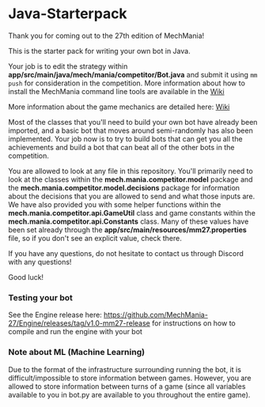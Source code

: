 # Java-Starterpack

Thank you for coming out to the 27th edition of MechMania!

This is the starter pack for writing your own bot in Java.

Your job is to edit the strategy within **app/src/main/java/mech/mania/competitor/Bot.java** and submit it using `mm push` for consideration in the competition. More information about how to install the MechMania command line tools are available in the [Wiki](https://github.com/MechMania-27/Wiki)

More information about the game mechanics are detailed here: [Wiki](https://github.com/MechMania-27/Wiki)

Most of the classes that you'll need to build your own bot have already been imported, and a basic bot that moves around semi-randomly has also been implemented. Your job now is to try to build bots that can get you all the achievements and build a bot that can beat all of the other bots in the competition.

You are allowed to look at any file in this repository. You'll primarily need to look at the classes within the **mech.mania.competitor.model** package and the **mech.mania.competitor.model.decisions** package for information about the decisions that you are allowed to send and what those inputs are. We have also provided you with some helper functions within the **mech.mania.competitor.api.GameUtil** class and game constants within the **mech.mania.competitor.api.Constants** class. Many of these values have been set already through the **app/src/main/resources/mm27.properties** file, so if you don't see an explicit value, check there.

If you have any questions, do not hesitate to contact us through Discord with any questions!

Good luck!

### Testing your bot
See the Engine release here: https://github.com/MechMania-27/Engine/releases/tag/v1.0-mm27-release for instructions on how to compile and run the engine with your bot

### Note about ML (Machine Learning)
Due to the format of the infrastructure surrounding running the bot, it is difficult/impossible to store information between games. However, you are allowed to store information between turns of a game (since all variables available to you in bot.py are available to you throughout the entire game).
